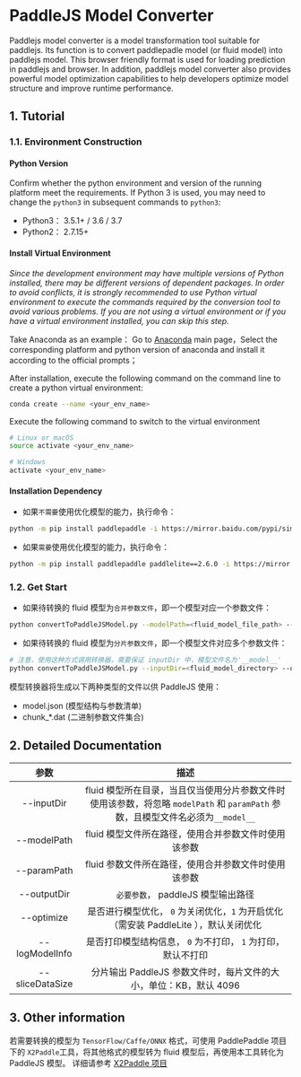 # PaddleJS Model Converter

Paddlejs model converter is a model transformation tool suitable for paddlejs. Its function is to convert paddlepadle model (or fluid model) into paddlejs model. This browser friendly format is used for loading prediction in paddlejs and browser. In addition, paddlejs model converter also provides powerful model optimization capabilities to help developers optimize model structure and improve runtime performance.

## 1. Tutorial

### 1.1. Environment Construction
#### Python Version
Confirm whether the python environment and version of the running platform meet the requirements. If Python 3 is used, you may need to change the `python3` in subsequent commands to `python3`:
- Python3： 3.5.1+ / 3.6 / 3.7
- Python2： 2.7.15+

#### Install Virtual Environment
*Since the development environment may have multiple versions of Python installed, there may be different versions of dependent packages. In order to avoid conflicts, it is strongly recommended to use Python virtual environment to execute the commands required by the conversion tool to avoid various problems. If you are not using a virtual environment or if you have a virtual environment installed, you can skip this step.*

Take Anaconda as an example：
Go to [Anaconda](https://www.anaconda.com/) main page，Select the corresponding platform and python version of anaconda and install it according to the official prompts；

After installation, execute the following command on the command line to create a python virtual environment:
``` bash
conda create --name <your_env_name>
```

Execute the following command to switch to the virtual environment
``` bash
# Linux or macOS
source activate <your_env_name>

# Windows
activate <your_env_name>
```

#### Installation Dependency
- 如果`不需要`使用优化模型的能力，执行命令：
``` bash
python -m pip install paddlepaddle -i https://mirror.baidu.com/pypi/simple
```
- 如果`需要`使用优化模型的能力，执行命令：
``` bash
python -m pip install paddlepaddle paddlelite==2.6.0 -i https://mirror.baidu.com/pypi/simple
```

### 1.2. Get Start
- 如果待转换的 fluid 模型为`合并参数文件`，即一个模型对应一个参数文件：
``` bash
python convertToPaddleJSModel.py --modelPath=<fluid_model_file_path> --paramPath=<fluid_param_file_path> --outputDir=<paddlejs_model_directory>
```
- 如果待转换的 fluid 模型为`分片参数文件`，即一个模型文件对应多个参数文件：
``` bash
# 注意，使用这种方式调用转换器，需要保证 inputDir 中，模型文件名为'__model__'
python convertToPaddleJSModel.py --inputDir=<fluid_model_directory> --outputDir=<paddlejs_model_directory>
````
模型转换器将生成以下两种类型的文件以供 PaddleJS 使用：

- model.json (模型结构与参数清单)
- chunk_\*.dat (二进制参数文件集合)

## 2. Detailed Documentation

参数 |  描述
:-: | :-:
--inputDir | fluid 模型所在目录，当且仅当使用分片参数文件时使用该参数，将忽略 `modelPath` 和 `paramPath` 参数，且模型文件名必须为`__model__`
--modelPath | fluid 模型文件所在路径，使用合并参数文件时使用该参数
--paramPath | fluid 参数文件所在路径，使用合并参数文件时使用该参数
--outputDir | `必要参数`， paddleJS 模型输出路径
--optimize | 是否进行模型优化， `0` 为关闭优化，`1` 为开启优化（需安装 PaddleLite ），默认关闭优化
--logModelInfo | 是否打印模型结构信息， `0` 为不打印， `1` 为打印，默认不打印
--sliceDataSize | 分片输出 PaddleJS 参数文件时，每片文件的大小，单位：KB，默认 4096

## 3. Other information
若需要转换的模型为 `TensorFlow/Caffe/ONNX` 格式，可使用 PaddlePaddle 项目下的 `X2Paddle`工具，将其他格式的模型转为 fluid 模型后，再使用本工具转化为 PaddleJS 模型。
详细请参考 [X2Paddle 项目](https://github.com/PaddlePaddle/X2Paddle)
